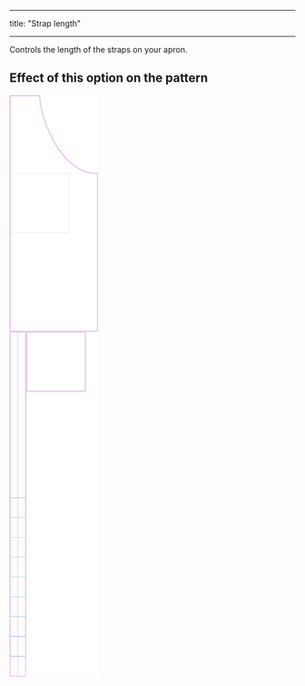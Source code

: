- - -
title: "Strap length"
- - -

Controls the length of the straps on your apron.

## Effect of this option on the pattern

![This image shows the effect of this option by superimposing several variants that have a different value for this option](albert_chestdepth_sample.svg "Effect of this option on the pattern")
